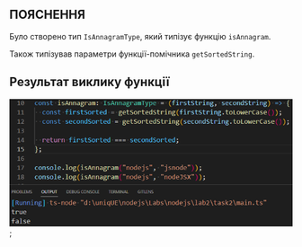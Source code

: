 ## ПОЯСНЕННЯ
Було створено тип `IsAnnagramType`, який типізує функцію `isAnnagram`. 

Також типізував параметри функції-помічника `getSortedString`.

## Результат виклику функції
![task4](../results/task2.png);